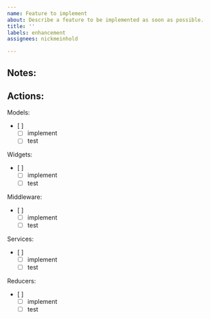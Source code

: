 ```yaml
---
name: Feature to implement
about: Describe a feature to be implemented as soon as possible.
title: ''
labels: enhancement
assignees: nickmeinhold

---
```


Notes: 
- 

Actions: 
- 

Models: 
- [ ] 
  - [ ] implement 
  - [ ] test

Widgets: 
- [ ] 
  - [ ] implement 
  - [ ] test

Middleware: 
- [ ] 
  - [ ] implement 
  - [ ] test

Services:
- [ ]
  - [ ] implement 
  - [ ] test

Reducers:
- [ ] 
  - [ ] implement 
  - [ ] test
